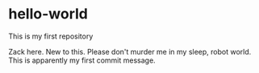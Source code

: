 # hello-world

This is my first repository

Zack here. New to this. Please don't murder me in my sleep, robot world. This is apparently my first commit message.
